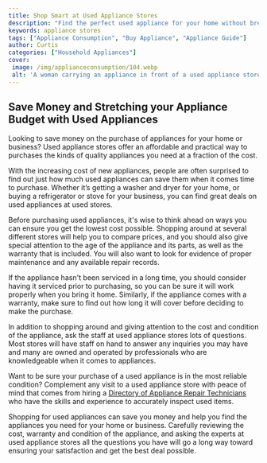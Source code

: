 ```yaml
---
title: Shop Smart at Used Appliance Stores
description: "Find the perfect used appliance for your home without breaking the bank Learn more about the smart tips for shopping wisely at used appliance stores and get the best deals on quality appliances"
keywords: appliance stores
tags: ["Appliance Consumption", "Buy Appliance", "Appliance Guide"]
author: Curtis
categories: ["Household Appliances"]
cover: 
 image: /img/applianceconsumption/104.webp
 alt: 'A woman carrying an appliance in front of a used appliance store'
---
```

## Save Money and Stretching your Appliance Budget with Used Appliances 
Looking to save money on the purchase of appliances for your home or business? Used appliance stores offer an affordable and practical way to purchases the kinds of quality appliances you need at a fraction of the cost. 

With the increasing cost of new appliances, people are often surprised to find out just how much used appliances can save them when it comes time to purchase. Whether it’s getting a washer and dryer for your home, or buying a refrigerator or stove for your business, you can find great deals on used appliances at used stores. 

Before purchasing used appliances, it's wise to think ahead on ways you can ensure you get the lowest cost possible. Shopping around at several different stores will help you to compare prices, and you should also give special attention to the age of the appliance and its parts, as well as the warranty that is included. You will also want to look for evidence of proper maintenance and any available repair records.

If the appliance hasn't been serviced in a long time, you should consider having it serviced prior to purchasing, so you can be sure it will work properly when you bring it home. Similarly, if the appliance comes with a warranty, make sure to find out how long it will cover before deciding to make the purchase. 

In addition to shopping around and giving attention to the cost and condition of the appliance, ask the staff at used appliance stores lots of questions. Most stores will have staff on hand to answer any inquiries you may have and many are owned and operated by professionals who are knowledgeable when it comes to appliances. 

Want to be sure your purchase of a used appliance is in the most reliable condition? Complement any visit to a used appliance store with peace of mind that comes from hiring a [Directory of Appliance Repair Technicians](./pages/appliance-repair-technicians) who have the skills and experience to accurately inspect used items. 

Shopping for used appliances can save you money and help you find the appliances you need for your home or business. Carefully reviewing the cost, warranty and condition of the appliance, and asking the experts at used appliance stores all the questions you have will go a long way toward ensuring your satisfaction and get the best deal possible.
